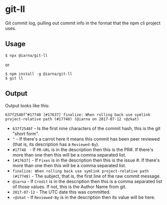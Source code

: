 # git-ll

Git commit log, pulling out commit info in the format that the npm cli
project uses.

## Usage

```console
$ npx @iarna/git-ll
```
or

```console
$ npm install -g @iarna/git-ll
$ git ll
```

## Output

Output looks like this:

```
637f2548f^#17748 [#17637] finalize: When rolling back use symlink project-relative path (#17748) (@iarna on 2017-07-12 ↑@zkat)
```

* `637f2548f` - Is the first nine characters of the commit hash, this is the git "short form".
* `^` - If there's a carrot here it means this commit has been peer reviewed (that is, its description has a `Reviewed-By`).
* `#17748 ` - If `PR-URL` is in the description then this is the PR#. If there's more than one then this will be a comma separated list.
* `[#17637]` - If `Fixes` is in the description then this is the issue #. If there's more than one then this will be a comma separated list.
* `finalize: When rolling back use symlink project-relative path (#17748)` - The subject, that is, the first line of the raw commit message.
* `@iarna` - If `Credit` is in the description then this is a comma separated list of those values. If not, this is the Author Name from git.
* `2017-07-12` - The UTC date this was committed.
* `↑@zkat` - If `Reviewed-By` is in the description then its value will be here.
